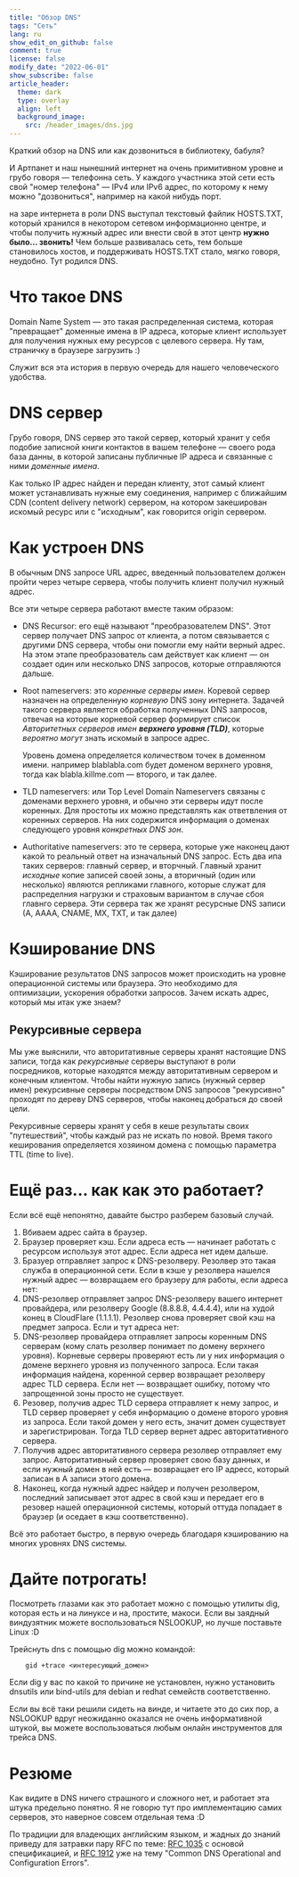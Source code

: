 ```yaml
---
title: "Обзор DNS"
tags: "Сеть"
lang: ru
show_edit_on_github: false
comment: true
license: false
modify_date: "2022-06-01"
show_subscribe: false
article_header:
  theme: dark
  type: overlay
  align: left
  background_image:
    src: /header_images/dns.jpg
---
```


Краткий обзор на DNS или как дозвониться в библиотеку, бабуля?

<!--more--> 

И Артпанет и наш нынешний интернет на очень примитивном уровне и грубо говоря — телефонна сеть. У каждого участника этой сети есть свой "номер телефона" — IPv4 или IPv6 адрес, по которому к нему можно "дозвониться", например на какой нибудь порт. 

на заре интернета в роли DNS выступал текстовый файлик HOSTS.TXT, который хранился в некотором сетевом информационно центре, и чтобы получить нужный адрес или внести свой в этот центр **нужно было... звонить!**  Чем больше развивалась сеть, тем больше становилось хостов, и поддерживать HOSTS.TXT стало, мягко говоря, неудобно. Тут родился DNS.

# Что такое DNS 

Domain Name System — это такая распределенная система, которая "превращает" доменные имена в IP адреса, которые клиент использует для получения нужных ему ресурсов с целевого сервера. Ну там, страничку в браузере загрузить :)

Служит вся эта история в первую очередь для нашего человеческого удобства.

# DNS сервер

Грубо говоря, DNS сервер это такой сервер, который хранит у себя подобие записной книги контактов в вашем телефоне — своего рода база данны, в которой записаны публичные IP адреса и связанные с ними *доменные имена*.

Как только IP адрес найден и передан клиенту, этот самый клиент может устанавливать нужные ему соединения, например с ближайшим CDN (content delivery network) сервером, на котором закеширован искомый ресурс или с "исходным", как говорится origin сервером.

# Как устроен DNS 

В обычным DNS запросе URL адрес, введенный пользователем должен пройти через четыре сервера, чтобы получить клиент получил нужный адрес. 

Все эти четыре сервера работают вместе таким образом:

- DNS Recursor: его ещё называют "преобразователем DNS". Этот сервер получает DNS запрос от клиента, а потом связывается с другими DNS сервера, чтобы они помогли ему найти верный адрес. На этом этапе преобразователь сам действует как клиент — он создает один или несколько DNS запросов, которые отправляются дальше.

- Root nameservers: это *коренные серверы имен*. Коревой сервер назначен на определенную *корневую* DNS зону интернета. Задачей такого сервера является обработка полученных DNS запросов, отвечая на которые корневой сервер формирует список *Авторитетных серверов имен **верхнего уровня (TLD)***, которые *вероятно могут* знать искомый в запросе адрес.

    Уровень домена определяется количеством точек в доменном имени. например blablabla.com будет доменом верхнего уровня, тогда как blabla.killme.com — второго, и так далее.


- TLD nameservers: или Top Level Domain Nameservers связаны с доменами верхнего уровня, и обычно эти серверы идут после коренных. Для простоты их можно представлять как ответвления от коренных серверов. На них содержится информация о доменах следующего уровня *конкретных DNS зон*.

- Authoritative nameservers: это те сервера, которые уже наконец дают какой то реальный ответ на изначальный DNS запрос. Есть два ипа таких серверов: главный сервер, и вторчный. Главный хранит *исходные* копие записей своей зоны, а вторичный (один или несколько) являются репликами главного, которые служат для распределния нагрузки и страховым вариантом в случае сбоя главнго сервера. Эти сервера так же хранят ресурсные DNS записи (А, АААА, CNAME, MX, TXT, и так далее)

# Кэширование DNS

Кэширование результатов DNS запросов может происходить на уровне операционной системы или браузера. Это необходимо для оптимизации, ускорения обработки запросов. Зачем искать адрес, который мы итак уже знаем?

## Рекурсивные сервера

Мы уже выяснили, что авторитативные серверы хранят настоящие DNS записи, тогда как *рекурсивные* серверы выступают в роли посредников, которые находятся между авторитативным сервером и конечным клиентом. Чтобы найти нужную запись (нужный сервер имен) рекурсивные серверы посредством DNS запросов "рекурсивно" проходят по дереву DNS серверов, чтобы наконец добраться до своей цели.

Рекурсивные серверы хранят у себя в кеше результаты своих "путешествий", чтобы каждый раз не искать по новой. Время такого кеширования определяется хозяином домена с помощью параметра TTL (time to live). 

# Ещё раз... как как это работает?

Если всё ещё непонятно, давайте быстро разберем базовый случай. 

1. Вбиваем адрес сайта в браузер.
2. Браузер проверяет кэш. Если адреса есть — начинает работать с ресурсом используя этот адрес. Если адреса нет идем дальше.
3. Бразуер отправляет запрос к DNS-резолверу. Резолвер это такая служба в операционной сети. Если в кэше у резолвера нашелся нужный адрес — возвращаем его браузеру для работы, если адреса нет:
4. DNS-резолвер отправляет запрос DNS-резолверу вашего интернет провайдера, или резолверу Google (8.8.8.8, 4.4.4.4), или на худой конец в CloudFlare (1.1.1.1). Резолвер снова проверяет свой кэш на предмет запроса. Если и тут адреса нет:
5. DNS-резолвер провайдера отправляет запросы коренным DNS серверам (кому слать резолвер понимает по домену верхнего уровня). Корневые серверы проверяют есть ли у них информация о домене верхнего уровня из полученного запроса. Если такая информация найдена, коренной сервер возвращает резолверу адрес TLD сервера. Если нет — возвращает ошибку, потому что запрощенной зоны просто не существует.
6. Резовер, получив адрес TLD сервера отправляет к нему запрос, и TLD сервер проверяет у себя информацию о домене второго уровня из запроса. Если такой домен у него есть, значит домен существует и зарегистрирован. Тогда TLD сервер вернет адрес авторитативного сервера.
7. Получив адрес авторитативного сервера резолвер отправляет ему запрос. Авторитативный сервер проверяет свою базу данных, и если нужный домен в ней есть — возвращает его IP адресс, который записан в А записи этого домена.
8. Наконец, когда нужный адрес найдер и получен резолвером, последний записывает этот адрес в свой кэш и передает его в резовер нашей операционной системы, который оттуда попадает в браузер (и оседает в кэш соответственно).

Всё это работает быстро, в первую очередь благодаря кэшированию на многих уровнях DNS системы.

# Дайте потрогать!

Посмотреть глазами как это работает можно с помощью утилиты dig, которая есть и на линуксе и на, простите, макоси. Если вы заядный виндузятник можете воспользоваться NSLOOKUP, но лучше поставьте Linux :D

Трейснуть dns с помощью dig можно командой:

        gid +trace <интересующий_домен>

Если dig у вас по какой то причине не установлен, нужно установить dnsutils или bind-utils для debian и redhat семейств соответственно.

Если вы всё таки решили сидеть на винде, и читаете это до сих пор, а NSLOOKUP вдруг неожиданно оказался не очень информативной штукой, вы можете воспользоваться любым онлайн инструментов для трейса DNS. 

# Резюме

Как видите в DNS ничего страшного и сложного нет, и работает эта штука предельно понятно. Я не говорю тут про имплементацию самих серверов, это наверное совсем отдельная тема :D

По традиции для владеющих английским языком, и жадных до знаний приведу для затравки пару RFC по теме: [RFC 1035](https://datatracker.ietf.org/doc/html/rfc1035) с основой спецификацией, и [RFC 1912](https://datatracker.ietf.org/doc/html/rfc1912) уже на тему "Common DNS Operational and Configuration Errors".

